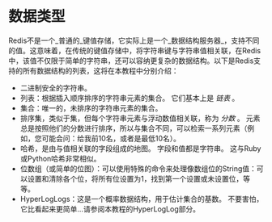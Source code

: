 # 数据类型

Redis不是一个_普通的_键值存储，它实际上是一个_数据结构服务器_，支持不同的值。这意味着，在传统的键值存储中，将字符串键与字符串值相关联，在Redis中，该值不仅限于简单的字符串，还可以容纳更复杂的数据结构。以下是Redis支持的所有数据结构的列表，这将在本教程中分别介绍：

* 二进制安全的字符串。
* 列表：根据插入顺序排序的字符串元素的集合。
  它们基本上是
  _链表_
  。
* 集合：唯一的，未排序的字符串元素的集合。
* 排序集，类似于集，但每个字符串元素与浮动数值相关联，称为
  _分数_
  。
  元素总是按照他们的分数进行排序，所以与集合不同，可以检索一系列元素（例如，您可能会问：给我前10名，或者是最低10名）。
* 哈希，是由与值相关联的字段组成的地图。
  字段和值都是字符串。
  这与Ruby或Python哈希非常相似。
* 位数组（或简单的位图）：可以使用特殊的命令来处理像数组位的String值：可以设置和清除各个位，将所有位设置为1，找到第一个设置或未设置位，等等。
* HyperLogLogs：这是一个概率数据结构，用于估计集合的基数。
  不要害怕，它比看起来更简单...请参阅本教程的HyperLogLog部分。



